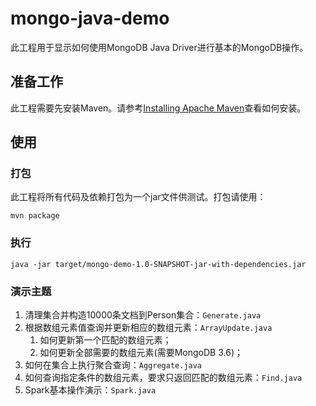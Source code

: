 # mongo-java-demo
此工程用于显示如何使用MongoDB Java Driver进行基本的MongoDB操作。

## 准备工作
此工程需要先安装Maven。请参考[Installing Apache Maven](https://maven.apache.org/install.html)查看如何安装。

## 使用
### 打包
此工程将所有代码及依赖打包为一个jar文件供测试。打包请使用：
```
mvn package
```

### 执行
```
java -jar target/mongo-demo-1.0-SNAPSHOT-jar-with-dependencies.jar
```

### 演示主题
1. 清理集合并构造10000条文档到Person集合：`Generate.java`
1. 根据数组元素值查询并更新相应的数组元素：`ArrayUpdate.java`
    1. 如何更新第一个匹配的数组元素；
    1. 如何更新全部需要的数组元素(需要MongoDB 3.6)；
1. 如何在集合上执行聚合查询：`Aggregate.java`
1. 如何查询指定条件的数组元素，要求只返回匹配的数组元素：`Find.java`
1. Spark基本操作演示：`Spark.java`